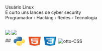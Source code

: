 
Usuário Linux
<br>
E curto uns lances de cyber security 
<Br>
Programador ▫️ Hacking ▫️ Redes ▫️ Tecnologia
<div> 
  <div style="display: inline_block"><br>
  <a href="https://www.instagram.com/ottoo.9/" target="_blank"><img src="https://img.shields.io/badge/-Instagram-%23E4405F?style=for-the-badge&logo=instagram&logoColor=white" target="_blank"></a>
  <a href = "mailto:otaciliojr.quirino@gmail.com"><img src="https://img.shields.io/badge/-Gmail-%23333?style=for-the-badge&logo=gmail&logoColor=white" target="_blank">
  </a>
  </div>
 ##
 <img align="center" alt="otto-Python" height="35" width="45" src="https://raw.githubusercontent.com/devicons/devicon/master/icons/python/python-original.svg">
 <img align="center" alt="otto-HTML" height="30" width="45" src="https://raw.githubusercontent.com/devicons/devicon/master/icons/html5/html5-original.svg">
 <img align="center" alt="otto-CSS" height="30" width="45" src="https://raw.githubusercontent.com/devicons/devicon/master/icons/css3/css3-original.svg">
 <img align="center" alt="otto-CSS" height="30" width="45" src="https://freepngimg.com/save/68988-kali-android-linux-free-clipart-hq/512x512">
  

